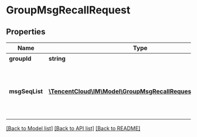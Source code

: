 # GroupMsgRecallRequest

## Properties
Name | Type | Description | Notes
------------ | ------------- | ------------- | -------------
**groupId** | **string** | 操作的群 ID | 
**msgSeqList** | [**\TencentCloud\IM\Model\GroupMsgRecallRequestMsgSeqList[]**](GroupMsgRecallRequestMsgSeqList.md) | 被撤回的消息 seq 列表，一次请求最多可以撤回10条消息 seq | 

[[Back to Model list]](../README.md#documentation-for-models) [[Back to API list]](../README.md#documentation-for-api-endpoints) [[Back to README]](../README.md)


